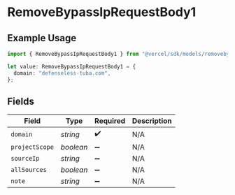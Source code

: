 # RemoveBypassIpRequestBody1

## Example Usage

```typescript
import { RemoveBypassIpRequestBody1 } from "@vercel/sdk/models/removebypassipop.js";

let value: RemoveBypassIpRequestBody1 = {
  domain: "defenseless-tuba.com",
};
```

## Fields

| Field              | Type               | Required           | Description        |
| ------------------ | ------------------ | ------------------ | ------------------ |
| `domain`           | *string*           | :heavy_check_mark: | N/A                |
| `projectScope`     | *boolean*          | :heavy_minus_sign: | N/A                |
| `sourceIp`         | *string*           | :heavy_minus_sign: | N/A                |
| `allSources`       | *boolean*          | :heavy_minus_sign: | N/A                |
| `note`             | *string*           | :heavy_minus_sign: | N/A                |